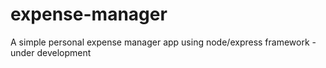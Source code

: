 # expense-manager
A simple personal expense manager app using node/express framework - under development

